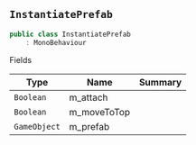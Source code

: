 ## `InstantiatePrefab`

```csharp
public class InstantiatePrefab
    : MonoBehaviour

```

Fields

| Type | Name | Summary | 
| --- | --- | --- | 
| `Boolean` | m_attach |  | 
| `Boolean` | m_moveToTop |  | 
| `GameObject` | m_prefab |  | 


